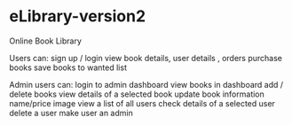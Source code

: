 # eLibrary-version2

Online Book Library

Users can:
sign up / login 
view book details, user details , orders
purchase books
save books to wanted list

Admin users can:
login to admin dashboard
view books in dashboard
add / delete books
view details of a selected book
update book information name/price image
view a list of all users
check details of a selected user
delete a user
make user an admin

